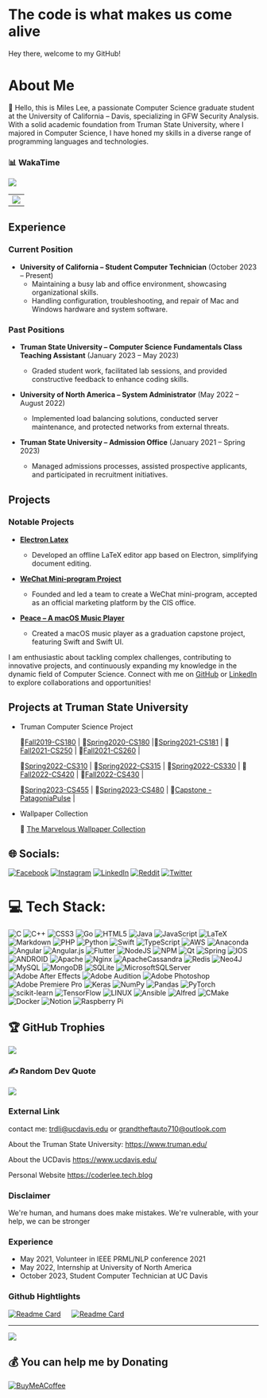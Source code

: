 # The code is what makes us come alive
Hey there, welcome to my GitHub!

# About Me

👋 Hello, this is Miles Lee, a passionate Computer Science graduate student at the University of California – Davis, specializing in GFW Security Analysis. With a solid academic foundation from Truman State University, where I majored in Computer Science, I have honed my skills in a diverse range of programming languages and technologies.

### 📊 WakaTime

<picture>
  <source
    srcset="https://github-readme-stats.vercel.app/api/wakatime?username=Miles_Lee&layout=compact&text_color=f0f6fc&bg_color=00000000&hide_border=true&hide_title=true"
    media="(prefers-color-scheme: dark)"
  />
  <source
    srcset="https://github-readme-stats.vercel.app/api/wakatime?username=Miles_Lee&layout=compact&text_color=1f2328&bg_color=00000000&hide_border=true&hide_title=true"
    media="(prefers-color-scheme: light)"
  />
  <img src="https://github-readme-stats.vercel.app/api/wakatime?username=Miles_Lee&layout=compact&text_color=f0f6fc&bg_color=00000000&hide_border=true&hide_title=true" />
</picture>




<!-- GitHub Activity Graph GitHub 活动图 -->
<table>
  <tr>
    <td>
      <picture>
        <source media="(prefers-color-scheme: dark)" srcset="https://github-readme-activity-graph.vercel.app/graph?username=TheRealMilesLee&theme=xcode&bg_color=FF000000&hide_border=true" />
        <source media="(prefers-color-scheme: light)" srcset="https://github-readme-activity-graph.vercel.app/graph?username=TheRealMilesLee&theme=xcode&bg_color=FF000000&color=000000&hide_border=true" />
        <img src="https://github-readme-activity-graph.vercel.app/graph?username=TheRealMilesLee&theme=xcode&bg_color=FF000000&hide_border=true" />
      </picture>
  </tr>
</table>

## Experience

### Current Position
- **University of California – Student Computer Technician** (October 2023 – Present)
  - Maintaining a busy lab and office environment, showcasing organizational skills.
  - Handling configuration, troubleshooting, and repair of Mac and Windows hardware and system software.

### Past Positions
- **Truman State University – Computer Science Fundamentals Class Teaching Assistant** (January 2023 – May 2023)
  - Graded student work, facilitated lab sessions, and provided constructive feedback to enhance coding skills.

- **University of North America – System Administrator** (May 2022 – August 2022)
  - Implemented load balancing solutions, conducted server maintenance, and protected networks from external threats.

- **Truman State University – Admission Office** (January 2021 – Spring 2023)
  - Managed admissions processes, assisted prospective applicants, and participated in recruitment initiatives.

## Projects

### Notable Projects
- [**Electron Latex**](https://github.com/TheRealMilesLee/Random-ideas/tree/master/ElectronLatex)
  - Developed an offline LaTeX editor app based on Electron, simplifying document editing.

- [**WeChat Mini-program Project**](https://github.com/The-Fabulous-Truman-Developer/WechatDeveloper)
  - Founded and led a team to create a WeChat mini-program, accepted as an official marketing platform by the CIS office.

- [**Peace – A macOS Music Player**](https://github.com/TheRealMilesLee/MusicPlayer-macOS)
  - Created a macOS music player as a graduation capstone project, featuring Swift and Swift UI.

I am enthusiastic about tackling complex challenges, contributing to innovative projects, and continuously expanding my knowledge in the dynamic field of Computer Science. Connect with me on [GitHub](https://github.com/TheRealMilesLee) or [LinkedIn](https://linkedin.com/in/hengyi-li-968744191) to explore collaborations and opportunities!


## Projects at Truman State University
- Truman Computer Science Project

    📎[Fall2019-CS180](https://github.com/TheRealMilesLee/Truman-CS180-Course)  |  📎[Spring2020-CS180](https://github.com/TheRealMilesLee/Spring2020-CS180) |📎[Spring2021-CS181](https://github.com/TheRealMilesLee/Spring2021-CS181) | 📎[Fall2021-CS250](https://github.com/TheRealMilesLee/CS-250) | 📎[Fall2021-CS260](https://github.com/TheRealMilesLee/CS-260) |

    📎[Spring2022-CS310](https://github.com/TheRealMilesLee/CS-310) | 📎[Spring2022-CS315](https://github.com/TheRealMilesLee/CS-315) | 📎[Spring2022-CS330](https://github.com/TheRealMilesLee/CS-330) | 📎[Fall2022-CS420](https://github.com/TheRealMilesLee/CS-420) | 📎[Fall2022-CS430](https://github.com/TheRealMilesLee/CS-430) |

    📎[Spring2023-CS455](https://github.com/TheRealMilesLee/CS-455) | 📎[Spring2023-CS480](https://github.com/TheRealMilesLee/CS-480) | 📎[Capstone - PatagoniaPulse](https://github.com/TheRealMilesLee/MusicPlayer-macOS) |
- Wallpaper Collection

    🌈 [The Marvelous Wallpaper Collection](https://github.com/TheRealMilesLee/The-Wallpaper-Collection)

## 🌐 Socials:
[![Facebook](https://img.shields.io/badge/Facebook-%231877F2.svg?logo=Facebook&logoColor=white)](https://facebook.com/https://www.facebook.com/MarkLeeHolland) [![Instagram](https://img.shields.io/badge/Instagram-%23E4405F.svg?logo=Instagram&logoColor=white)](https://instagram.com/@silverhandmiles) [![LinkedIn](https://img.shields.io/badge/LinkedIn-%230077B5.svg?logo=linkedin&logoColor=white)](https://linkedin.com/in/linkedin.com/in/hengyi-li-968744191) [![Reddit](https://img.shields.io/badge/Reddit-%23FF4500.svg?logo=Reddit&logoColor=white)](https://reddit.com/user/https://www.reddit.com/user/MilesLee_) [![Twitter](https://img.shields.io/badge/Twitter-%231DA1F2.svg?logo=Twitter&logoColor=white)](https://twitter.com/@TheRealMilesLee)

# 💻 Tech Stack:
![C](https://img.shields.io/badge/c-%2300599C.svg?style=flat&logo=c&logoColor=white) ![C++](https://img.shields.io/badge/c++-%2300599C.svg?style=flat&logo=c%2B%2B&logoColor=white) ![CSS3](https://img.shields.io/badge/css3-%231572B6.svg?style=flat&logo=css3&logoColor=white) ![Go](https://img.shields.io/badge/go-%2300ADD8.svg?style=flat&logo=go&logoColor=white) ![HTML5](https://img.shields.io/badge/html5-%23E34F26.svg?style=flat&logo=html5&logoColor=white) ![Java](https://img.shields.io/badge/java-%23ED8B00.svg?style=flat&logo=java&logoColor=white) ![JavaScript](https://img.shields.io/badge/javascript-%23323330.svg?style=flat&logo=javascript&logoColor=%23F7DF1E) ![LaTeX](https://img.shields.io/badge/latex-%23008080.svg?style=flat&logo=latex&logoColor=white) ![Markdown](https://img.shields.io/badge/markdown-%23000000.svg?style=flat&logo=markdown&logoColor=white) ![PHP](https://img.shields.io/badge/php-%23777BB4.svg?style=flat&logo=php&logoColor=white) ![Python](https://img.shields.io/badge/python-3670A0?style=flat&logo=python&logoColor=ffdd54) ![Swift](https://img.shields.io/badge/swift-F54A2A?style=flat&logo=swift&logoColor=white) ![TypeScript](https://img.shields.io/badge/typescript-%23007ACC.svg?style=flat&logo=typescript&logoColor=white) ![AWS](https://img.shields.io/badge/AWS-%23FF9900.svg?style=flat&logo=amazon-aws&logoColor=white) ![Anaconda](https://img.shields.io/badge/Anaconda-%2344A833.svg?style=flat&logo=anaconda&logoColor=white) ![Angular](https://img.shields.io/badge/angular-%23DD0031.svg?style=flat&logo=angular&logoColor=white) ![Angular.js](https://img.shields.io/badge/angular.js-%23E23237.svg?style=flat&logo=angularjs&logoColor=white) ![Flutter](https://img.shields.io/badge/Flutter-%2302569B.svg?style=flat&logo=Flutter&logoColor=white) ![NodeJS](https://img.shields.io/badge/node.js-6DA55F?style=flat&logo=node.js&logoColor=white) ![NPM](https://img.shields.io/badge/NPM-%23000000.svg?style=flat&logo=npm&logoColor=white) ![Qt](https://img.shields.io/badge/Qt-%23217346.svg?style=flat&logo=Qt&logoColor=white) ![Spring](https://img.shields.io/badge/spring-%236DB33F.svg?style=flat&logo=spring&logoColor=white) ![IOS](https://img.shields.io/badge/IOS-%2320232a.svg?style=flat&logo=apple&logoColor=white) ![ANDROID](https://img.shields.io/badge/android-%2320232a.svg?style=flat&logo=android&logoColor=%a4c639) ![Apache](https://img.shields.io/badge/apache-%23D42029.svg?style=flat&logo=apache&logoColor=white) ![Nginx](https://img.shields.io/badge/nginx-%23009639.svg?style=flat&logo=nginx&logoColor=white) ![ApacheCassandra](https://img.shields.io/badge/cassandra-%231287B1.svg?style=flat&logo=apache-cassandra&logoColor=white) ![Redis](https://img.shields.io/badge/redis-%23DD0031.svg?style=flat&logo=redis&logoColor=white) 	![Neo4J](https://img.shields.io/badge/Neo4j-008CC1?style=flat&logo=neo4j&logoColor=white) ![MySQL](https://img.shields.io/badge/mysql-%2300f.svg?style=flat&logo=mysql&logoColor=white) ![MongoDB](https://img.shields.io/badge/MongoDB-%234ea94b.svg?style=flat&logo=mongodb&logoColor=white) ![SQLite](https://img.shields.io/badge/sqlite-%2307405e.svg?style=flat&logo=sqlite&logoColor=white) ![MicrosoftSQLServer](https://img.shields.io/badge/Microsoft%20SQL%20Sever-CC2927?style=flat&logo=microsoft%20sql%20server&logoColor=white) ![Adobe After Effects](https://img.shields.io/badge/Adobe%20After%20Effects-9999FF.svg?style=flat&logo=Adobe%20After%20Effects&logoColor=white) ![Adobe Audition](https://img.shields.io/badge/Adobe%20Audition-9999FF.svg?style=flat&logo=Adobe%20Audition&logoColor=white) ![Adobe Photoshop](https://img.shields.io/badge/adobephotoshop-%2331A8FF.svg?style=flat&logo=adobephotoshop&logoColor=white) ![Adobe Premiere Pro](https://img.shields.io/badge/Adobe%20Premiere%20Pro-9999FF.svg?style=flat&logo=Adobe%20Premiere%20Pro&logoColor=white) ![Keras](https://img.shields.io/badge/Keras-%23D00000.svg?style=flat&logo=Keras&logoColor=white) ![NumPy](https://img.shields.io/badge/numpy-%23013243.svg?style=flat&logo=numpy&logoColor=white) ![Pandas](https://img.shields.io/badge/pandas-%23150458.svg?style=flat&logo=pandas&logoColor=white) ![PyTorch](https://img.shields.io/badge/PyTorch-%23EE4C2C.svg?style=flat&logo=PyTorch&logoColor=white) ![scikit-learn](https://img.shields.io/badge/scikit--learn-%23F7931E.svg?style=flat&logo=scikit-learn&logoColor=white) ![TensorFlow](https://img.shields.io/badge/TensorFlow-%23FF6F00.svg?style=flat&logo=TensorFlow&logoColor=white) ![LINUX](https://img.shields.io/badge/Linux-FCC624?style=flat&logo=linux&logoColor=black) ![Ansible](https://img.shields.io/badge/ansible-%231A1918.svg?style=flat&logo=ansible&logoColor=white) ![Alfred](https://img.shields.io/badge/alfred-%235C1F87.svg?style=flat&logo=alfred) ![CMake](https://img.shields.io/badge/CMake-%23008FBA.svg?style=flat&logo=cmake&logoColor=white) ![Docker](https://img.shields.io/badge/docker-%230db7ed.svg?style=flat&logo=docker&logoColor=white) ![Notion](https://img.shields.io/badge/Notion-%23000000.svg?style=flat&logo=notion&logoColor=white) ![Raspberry Pi](https://img.shields.io/badge/-RaspberryPi-C51A4A?style=flat&logo=Raspberry-Pi)

## 🏆 GitHub Trophies
![](https://github-profile-trophy.vercel.app/?username=TheRealMilesLee&theme=algolia&no-frame=true&no-bg=true&column=9)

### ✍️ Random Dev Quote
![](https://quotes-github-readme.vercel.app/api?type=horizontal&theme=tokyonight)

### External Link

contact me: trdli@ucdavis.edu or grandtheftauto710@outlook.com

About the Truman State University: <https://www.truman.edu/>

About the UCDavis <https://www.ucdavis.edu/>

Personal Website <https://coderlee.tech.blog>

### Disclaimer
We're human, and humans does make mistakes. We're vulnerable, with your help, we can be stronger

### Experience

- May 2021, Volunteer in  IEEE PRML/NLP conference 2021
- May 2022, Internship at University of North America
- October 2023, Student Computer Technician at UC Davis

### Github Hightlights
[![Readme Card](https://github-readme-stats.vercel.app/api/pin/?username=TheRealMilesLee&repo=WechatDeveloper&show_icons=true&theme=tokyonight)](https://github.com/The-Fabulous-Truman-Developer/WechatDeveloper) &emsp; [![Readme Card](https://github-readme-stats.vercel.app/api/pin/?username=TheRealMilesLee&repo=MusicPlayer-macOS&show_icons=true&theme=tokyonight)](https://github.com/TheRealMilesLee/MusicPlayer-macOS)

---
[![](https://visitcount.itsvg.in/api?id=TheRealMilesLee&icon=0&color=0)](https://visitcount.itsvg.in)

  ## 💰 You can help me by Donating
  [![BuyMeACoffee](https://img.shields.io/badge/Buy%20Me%20a%20Coffee-ffdd00?style=for-the-badge&logo=buy-me-a-coffee&logoColor=black)](https://buymeacoffee.com/https://bmc.link/1789216340R)


<!-- Proudly created with GPRM ( https://gprm.itsvg.in ) -->
